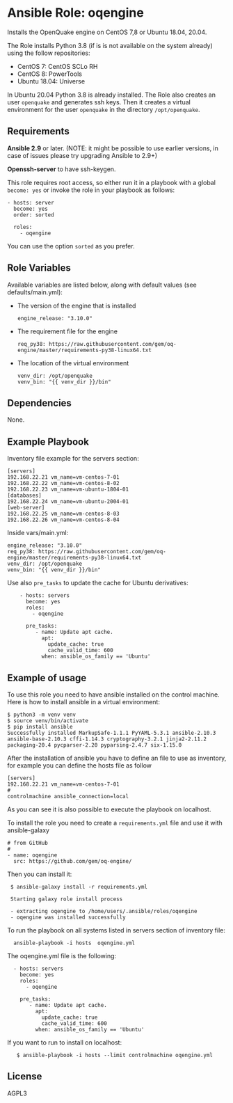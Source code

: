 Ansible Role: oqengine
======================

Installs the OpenQuake engine on CentOS 7,8 or Ubuntu 18.04, 20.04.

The Role installs Python 3.8 (if is is not available on the
system already) using the follow repositories:

- CentOS 7: CentOS SCLo RH
- CentOS 8: PowerTools 
- Ubuntu 18.04: Universe

In Ubuntu 20.04 Python 3.8 is already installed. The Role also creates an
user `openquake` and generates ssh keys. Then it creates
a virtual environment for the user `openquake` in the directory
`/opt/openquake`.

Requirements
------------

**Ansible 2.9** or later. (NOTE: it might be possible to use earlier
  versions, in case of issues please try upgrading Ansible to 2.9+)

**Openssh-server** to have ssh-keygen.

This role requires root access, so either run it in a playbook with a
global `become: yes` or invoke the role in your playbook as follows:

    - hosts: server
      become: yes
      order: sorted

      roles:
        - oqengine

You can use the option `sorted` as you prefer.

Role Variables
--------------

Available variables are listed below, along with default values (see
defaults/main.yml):

- The version of the engine that is installed
    
    ```
    engine_release: "3.10.0"
    ```
    
- The requirement file for the engine 
 
     ```
    req_py38: https://raw.githubusercontent.com/gem/oq-engine/master/requirements-py38-linux64.txt
    ```
    
- The location of the virtual environment

    ```
    venv_dir: /opt/openquake
    venv_bin: "{{ venv_dir }}/bin"
    ```
    
Dependencies
------------

None.

Example Playbook
----------------

Inventory file example for the servers section:

    [servers]
    192.168.22.21 vm_name=vm-centos-7-01
    192.168.22.22 vm_name=vm-centos-8-02
    192.168.22.23 vm_name=vm-ubuntu-1804-01
    [databases]
    192.168.22.24 vm_name=vm-ubuntu-2004-01
    [web-server]
    192.168.22.25 vm_name=vm-centos-8-03
    192.168.22.26 vm_name=vm-centos-8-04
        
Inside vars/main.yml:

    engine_release: "3.10.0"
    req_py38: https://raw.githubusercontent.com/gem/oq-engine/master/requirements-py38-linux64.txt
    venv_dir: /opt/openquake
    venv_bin: "{{ venv_dir }}/bin"
    
Use also `pre_tasks` to update the cache for Ubuntu derivatives:

        - hosts: servers
          become: yes
          roles:
            - oqengine

          pre_tasks:
             - name: Update apt cache.
               apt:
                 update_cache: true
                 cache_valid_time: 600
               when: ansible_os_family == 'Ubuntu'

Example of usage
----------------

To use this role you need to have ansible installed on the control
machine. Here is how to install ansible in a virtual environment:

    $ python3 -m venv venv
    $ source venv/bin/activate
    $ pip install ansible
    Successfully installed MarkupSafe-1.1.1 PyYAML-5.3.1 ansible-2.10.3 ansible-base-2.10.3 cffi-1.14.3 cryptography-3.2.1 jinja2-2.11.2 packaging-20.4 pycparser-2.20 pyparsing-2.4.7 six-1.15.0
    
 After the installation of ansible you have to define an file to use
 as inventory, for example you can define the hosts file as follow
      
    [servers]
    192.168.22.21 vm_name=vm-centos-7-01
    #
    controlmachine ansible_connection=local
 
 As you can see it is also possible to execute the playbook on localhost.
 
 To install the role you need to create a `requirements.yml` file
 and use it with ansible-galaxy
  
    # from GitHub
    # 
    - name: oqengine
      src: https://github.com/gem/oq-engine/
  
Then you can install it:
  
     $ ansible-galaxy install -r requirements.yml
 
     Starting galaxy role install process

     - extracting oqengine to /home/users/.ansible/roles/oqengine
     - oqengine was installed successfully
 
To run the playbook on all systems listed in servers section of inventory file:
   
      ansible-playbook -i hosts  oqengine.yml
      
The oqengine.yml file is the following: 
      
      - hosts: servers
        become: yes
        roles:
          - oqengine

        pre_tasks:
           - name: Update apt cache.
             apt:
               update_cache: true
               cache_valid_time: 600
             when: ansible_os_family == 'Ubuntu'
             
If you want to run to install on localhost:
        
       $ ansible-playbook -i hosts --limit controlmachine oqengine.yml

License
-------

AGPL3
